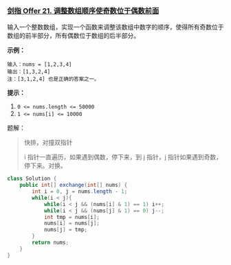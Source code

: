 ### [剑指 Offer 21. 调整数组顺序使奇数位于偶数前面](https://leetcode-cn.com/problems/diao-zheng-shu-zu-shun-xu-shi-qi-shu-wei-yu-ou-shu-qian-mian-lcof/)

输入一个整数数组，实现一个函数来调整该数组中数字的顺序，使得所有奇数位于数组的前半部分，所有偶数位于数组的后半部分。

**示例：**

```
输入：nums = [1,2,3,4]
输出：[1,3,2,4] 
注：[3,1,2,4] 也是正确的答案之一。
```

**提示：**

1. `0 <= nums.length <= 50000`
2. `1 <= nums[i] <= 10000`

题解：

> 快排，对撞双指针
>
>  i 指针一直遍历，如果遇到偶数，停下来，到 j 指针，j 指针如果遇到奇数，停下来。对换。

```java
class Solution {
    public int[] exchange(int[] nums) {
        int i = 0, j = nums.length - 1;
        while(i < j){
            while(i < j && (nums[i] & 1) == 1) i++;
            while(i < j && (nums[j] & 1) == 0) j--;
            int tmp = nums[i];
            nums[i] = nums[j];
            nums[j] = tmp;
        }
        return nums;
    }
}
```

